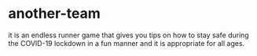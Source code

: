 # another-team
it is an endless runner game that gives you tips on how to stay safe during the COVID-19 lockdown in a fun manner and it is appropriate for all ages. 
